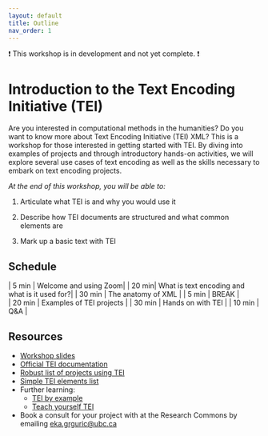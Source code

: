 ```yaml
---
layout: default
title: Outline
nav_order: 1
---
```

:heavy_exclamation_mark: This workshop is in development and not yet complete. :heavy_exclamation_mark:  
# Introduction to the Text Encoding Initiative (TEI)
Are you interested in computational methods in the humanities? Do you want to know more about Text Encoding Initiative (TEI) XML? This is a workshop for those interested in getting started with TEI. By diving into examples of projects and through introductory hands-on activities, we will explore several use cases of text encoding as well as the skills necessary to embark on text encoding projects.

*At the end of this workshop, you will be able to:*

1. Articulate what TEI is and why you would use it

2. Describe how TEI documents are structured and what common elements are

3. Mark up a basic text with TEI


## Schedule

| 5 min | Welcome and using Zoom|
| 20 min| What is text encoding and what is it used for?|
| 30 min | The anatomy of XML |
| 5 min | BREAK |   
| 20 min | Examples of TEI projects |
| 30 min | Hands on with TEI |
| 10 min | Q&A |

## Resources
* [Workshop slides](https://docs.google.com/presentation/d/1w-XK2lB2Hg89JMc2-CoLXQlssJCX9RwMx1-xZq_HrQk/edit?usp=sharing)
* [Official TEI documentation](https://tei-c.org/)
* [Robust list of projects using TEI](https://tei-c.org/activities/projects/)
* [Simple TEI elements list](https://www.wwp.northeastern.edu/outreach/seminars/miami/handouts/elementList.xhtml)
* Further learning:
    * [TEI by example](https://teibyexample.org/)
    * [Teach yourself TEI](https://tei-c.org/support/learn/teach-yourself-tei/)
* Book a consult for your project with at the Research Commons by emailing <a href="mailto:eka.grguric@ubc.ca">eka.grguric@ubc.ca</a>